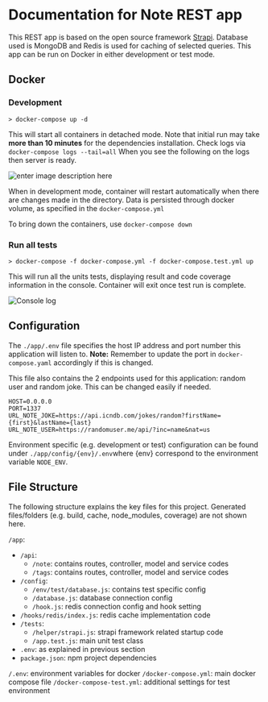 ﻿# Documentation for Note REST app

This REST app is based on the open source framework [Strapi](https://strapi.io/documentation/v3.x/getting-started/introduction.html).
Database used is MongoDB and Redis is used for caching of selected queries.
This app can be run on Docker in either development or test mode.

## Docker 

### Development

    > docker-compose up -d

This will start all containers in detached mode. Note that initial run may take **more than 10 minutes** for the dependencies installation. Check logs via `docker-compose logs --tail=all` When you see the following on the logs then server is ready.

![enter image description here](https://lh3.googleusercontent.com/8EoyyNMddNXg6ChlISMWacdM3xhrKxXhFlYHrpLHzufPZsFZBV6uX4eRvnLZIAtfqW0-4uelfn2_T2DO57_nd27dfIvsODPEI5KKjn7fLQd5KLs5iAjoSI6jgvCdjunPj_-2SfwzWAgBrXuJqEfDB9YJJx6dtWWjrbFUb--UtjpdFnfbjv2MhEjco47taSrdC174q0jccFsjoQ-4OgpY-P3y0iJp_hoyqshJVdkauMak0EKLAp0bPXqImoOD4f4QNTqxo7ClW6N_eQJJ4ed7civsOB5SbEUg4BBG8KMDDlnisD626OdgDN90DPGjYLzKl6gsWRKrvCjyG8TxK1e8jlqmpPvNyLj0VZCZMtTehNJT0Auxjb4TWlP7eUeTdjK-QUoeRKEmabMmnOQ8idrVrWI_S2Vr-r6087j29n8Tj5AkPJSzofe7twRCDT1TzfhoMLa13GHcyFQP6pFIpmbah-ZrgR1M4SQq8_Vpnz9SUd3h7MqBsF9PUKZSbqVK9tDNZj95ZebD_ZjpDXhD2RFHK6ifXt4BWsQF81Q_WuCd193rMQetNuF3yt8NFVRr9Z1kQU6p-n2qsAR7H5qfNKHtyNcFvooA13X6Q57P3tOzBWkECCcMj1x5qkSQEyCRZxPWoz88QMS3ICnuqTqI-qFB4OKwCCv-YXgYoMxq_-vCkNRmRX2IwBTGyR7WU9jFpQ=w906-h383-no?authuser=0)

When in development mode, container will restart automatically when there are changes made in the directory. Data is persisted through docker volume, as specified in the `docker-compose.yml`

To bring down the containers, use `docker-compose down` 

### Run all tests

    > docker-compose -f docker-compose.yml -f docker-compose.test.yml up

This will run all the units tests, displaying result and code coverage information in the console. Container will exit once test run is complete.

![Console log](https://lh3.googleusercontent.com/XOQhWVvTgcUVa4LJOkKwt9RVpQYBSU7wxt8Ij414JY8uEnEhqZVZtNhGxREKZmnjROKxtEZ8FgQxFtNEGcmCeYve0-NphLZMVjIpF3WUKkmKf8OyPkQw8QMdYmNQEqy2BZe6zB-zkKpJfNOUK1NPexACBPLAqguysxCq01KePDv8JnwthKdeEhuyZ2_8KfWfyytO-9SmtNWsCE5esUpGcZSdhqTZy57uBsGLOol1snpelDr2kPsg1OYbcCiSoO_dRXARyPjTGvtV6tx-QacQ9cyuwO_azk9mBuCWLQbFk8yGJOgOUdqdVaTwtSWJ_EETlyBcKnASAhpztaYHIKSAc6Fczx-5S2WBrN5vhCOn0qOp_YsHQX1IR0wjaY0L3jU1jY3x1VUtdGIJUe07LGJcelr90vrToSh9XpKF05gNMuoUg06qBEmQyYIsESLhsqhApho44-SaOddTYD0-8iXkoXQ1IeXhdHRE0Mw7mGPQ5w2lRYWl5TCcv6wnvoI8h-ruRp_QtizYI_FHWYM2W45EH4ACZyVrG-muEdizz5jbtMMjKJicG7Vc7eEq0AK8-JiervaoahhrSF1gOKqNqsP2zz0C6c_chM81P18FQ2JY74cIUKXMLJ7RIQPb9gQpLkulBA7bMOx1AXxgVROm25Qgh7ivU8VpIeSKV0XFFA0XOwt4oa34RO3JECoQhArqKA=w744-h583-no?authuser=0)


## Configuration
The `./app/.env` file specifies the host IP address and port number this application will listen to. **Note:** Remember to update the port in `docker-compose.yaml` accordingly if this is changed.

This file also contains the 2 endpoints used for this application: random user and random joke. This can be changed easily if needed.

    HOST=0.0.0.0
    PORT=1337
    URL_NOTE_JOKE=https://api.icndb.com/jokes/random?firstName={first}&lastName={last}
    URL_NOTE_USER=https://randomuser.me/api/?inc=name&nat=us

Environment specific (e.g. development or test) configuration can be found under `./app/config/{env}/.env`where {env} correspond to the environment variable `NODE_ENV`.

## File Structure

The following structure explains the key files for this project. Generated files/folders (e.g. build, cache, node_modules, coverage) are not shown here.

 `/app`:
	

 - `/api`: 
    - `/note`: contains routes, controller, model and service codes
     - `/tags`: contains routes, controller, model and service codes
 - `/config`:
   - `/env/test/database.js`: contains test specific config
   - `/database.js`: database connection config
   - `/hook.js`: redis connection config and hook setting
 - `/hooks/redis/index.js`: redis cache implementation code
 - `/tests`: 
   - `/helper/strapi.js`:   strapi framework related startup code
    - `/app.test.js`:   main unit test class
 - `.env`: as explained in previous section
  - `package.json`: npm project dependencies 

 `/.env`: environment variables for docker
 `/docker-compose.yml`: main docker compose file 
 `/docker-compose-test.yml`: additional settings for test environment



